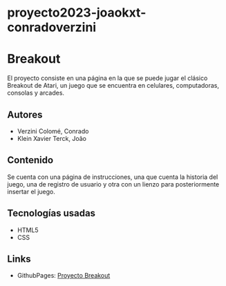 # proyecto2023-joaokxt-conradoverzini

# Breakout
El proyecto consiste en una página en la que se puede jugar el clásico Breakout de Atari, un juego que se encuentra en celulares, computadoras, consolas y arcades.

## Autores
* Verzini Colomé, Conrado
* Klein Xavier Terck, João

## Contenido
Se cuenta con una página de instrucciones, una que cuenta la historia del juego, una de registro de usuario y otra con un lienzo para posteriormente insertar el juego.

## Tecnologías usadas
* HTML5
* CSS

## Links
* GithubPages: [Proyecto Breakout](https://joaokxt.github.io/](https://ucc-labcompu2.github.io/proyecto2023-klein-verzini/))
